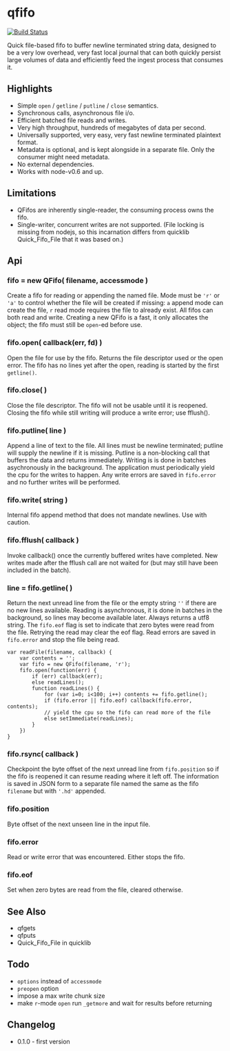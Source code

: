 qfifo
=====
[![Build Status](https://travis-ci.org/andrasq/node-qfifo.svg?branch=master)](https://travis-ci.org/andrasq/node-qfifo)
<!-- [![Coverage Status](https://coveralls.io/repos/github/andrasq/node-qfifo/badge.svg?branch=master)](https://coveralls.io/github/andrasq/node-qfifo?branch=master) -->

Quick file-based fifo to buffer newline terminated string data, designed to be a very low
overhead, very fast local journal that can both quickly persist large volumes of data and
efficiently feed the ingest process that consumes it.

## Highlights

- Simple `open` / `getline` / `putline` / `close` semantics.
- Synchronous calls, asynchronous file i/o.
- Efficient batched file reads and writes.
- Very high throughput, hundreds of megabytes of data per second.
- Universally supported, very easy, very fast newline terminated plaintext format.
- Metadata is optional, and is kept alongside in a separate file.  Only the consumer
  might need metadata.
- No external dependencies.
- Works with node-v0.6 and up.

## Limitations

- QFifos are inherently single-reader, the consuming process owns the fifo.
- Single-writer, concurrent writes are not supported. (File locking is missing from nodejs, so
  this incarnation differs from quicklib Quick_Fifo_File that it was based on.)


Api
----------------

### fifo = new QFifo( filename, accessmode )

Create a fifo for reading or appending the named file.  Mode must be `'r'` or `'a'` to control
whether the file will be created if missing: `a` append mode can create the file, `r` read mode
requires the file to already exist.  All fifos can both read and write.  Creating a new QFifo is
a fast, it only allocates the object; the fifo must still be `open`-ed before use.

### fifo.open( callback(err, fd) )

Open the file for use by the fifo.  Returns the file descriptor used or the open error.
The fifo has no lines yet after the open, reading is started by the first `getline()`.

### fifo.close( )

Close the file descriptor.  The fifo will not be usable until it is reopened.  Closing the fifo
while still writing will produce a write error; use fflush().

### fifo.putline( line )

Append a line of text to the file.  All lines must be newline terminated; putline will supply
the newline if it is missing.  Putline is a non-blocking call that buffers the data and returns
immediately.  Writing is is done in batches asychronously in the background.  The application
must periodically yield the cpu for the writes to happen.  Any write errors are saved in
`fifo.error` and no further writes will be performed.

### fifo.write( string )

Internal fifo append method that does not mandate newlines.  Use with caution.

### fifo.fflush( callback )

Invoke callback() once the currently buffered writes have completed.  New writes made after the
fflush call are not waited for (but may still have been included in the batch).

### line = fifo.getline( )

Return the next unread line from the file or the empty string `''` if there are no new lines
available.  Reading is asynchronous, it is done in batches in the background, so lines may
become available later.  Always returns a utf8 string.  The `fifo.eof` flag is set to indicate
that zero bytes were read from the file.  Retrying the read may clear the eof flag.  Read errors
are saved in `fifo.error` and stop the file being read.

    var readFile(filename, callback) {
        var contents = '';
        var fifo = new QFifo(filename, 'r');
        fifo.open(function(err) {
            if (err) callback(err);
            else readLines();
            function readLines() {
                for (var i=0; i<100; i++) contents += fifo.getline();
                if (fifo.error || fifo.eof) callback(fifo.error, contents);
                // yield the cpu so the fifo can read more of the file
                else setImmediate(readLines);
            }
        })
    }

### fifo.rsync( callback )

Checkpoint the byte offset of the next unread line from `fifo.position` so if the fifo is
reopened it can resume reading where it left off.  The information is saved in JSON form to a
separate file named the same as the fifo `filename` but with `'.hd'` appended.

### fifo.position

Byte offset of the next unseen line in the input file.

### fifo.error

Read or write error that was encountered.  Either stops the fifo.

### fifo.eof

Set when zero bytes are read from the file, cleared otherwise.


See Also
----------------
- qfgets
- qfputs
- Quick_Fifo_File in quicklib


Todo
----------------

- `options` instead of `accessmode`
- `preopen` option
- impose a max write chunk size
- make `r`-mode `open` run `_getmore` and wait for results before returning


Changelog
----------------

- 0.1.0 - first version
